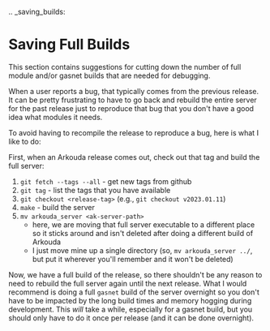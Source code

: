 .. _saving_builds:

Saving Full Builds
==================

This section contains suggestions for cutting down the number of full module and/or gasnet builds that are needed for debugging.

When a user reports a bug, that typically comes from the previous release. It can be pretty frustrating to have to go back and rebuild the entire server for the past release just to reproduce that bug that you don't have a good idea what modules it needs.

To avoid having to recompile the release to reproduce a bug, here is what I like to do:

First, when an Arkouda release comes out, check out that tag and build the full server:
1. `git fetch --tags --all` - get new tags from github
3. `git tag` - list the tags that you have available
5. `git checkout <release-tag>` (e.g., `git checkout v2023.01.11`)
6. `make` - build the server
7. `mv arkouda_server <ak-server-path>`
    - here, we are moving that full server executable to a different place so it sticks around and isn't deleted after doing a different build of Arkouda
    - I just move mine up a single directory (so, `mv arkouda_server ../`, but put it wherever you'll remember and it won't be deleted)

Now, we have a full build of the release, so there shouldn't be any reason to need to rebuild the full server again until the next release. What I would recommend is doing a full `gasnet` build of the server overnight so you don't have to be impacted by the long build times and memory hogging during development. This _will_ take a while, especially for a gasnet build, but you should only have to do it once per release (and it can be done overnight).
